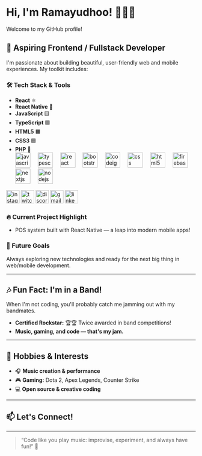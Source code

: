 # Hi, I'm Ramayudhoo! 🎸👨‍💻

Welcome to my GitHub profile!

## 🚀 Aspiring Frontend / Fullstack Developer

I'm passionate about building beautiful, user-friendly web and mobile experiences. My toolkit includes:

### 🛠️ Tech Stack & Tools
- **React** ⚛️
- **React Native** 📱
- **JavaScript** 🟨
- **TypeScript** 🟦
- **HTML5** 🟧
- **CSS3** 🟦
- **PHP** 🐘
  <div align="left">
  <img src="https://cdn.jsdelivr.net/gh/devicons/devicon/icons/javascript/javascript-original.svg" height="40" alt="javascript logo"  />
  <img width="12" />
  <img src="https://cdn.jsdelivr.net/gh/devicons/devicon/icons/typescript/typescript-original.svg" height="40" alt="typescript logo"  />
  <img width="12" />
  <img src="https://cdn.jsdelivr.net/gh/devicons/devicon/icons/react/react-original.svg" height="40" alt="react logo"  />
  <img width="12" />
  <img src="https://cdn.jsdelivr.net/gh/devicons/devicon/icons/bootstrap/bootstrap-original.svg" height="40" alt="bootstrap logo"  />
  <img width="12" />
  <img src="https://cdn.jsdelivr.net/gh/devicons/devicon/icons/codeigniter/codeigniter-plain.svg" height="40" alt="codeigniter logo"  />
  <img width="12" />
  <img src="https://cdn.jsdelivr.net/gh/devicons/devicon/icons/css3/css3-original.svg" height="40" alt="css logo"  />
  <img width="12" />
  <img src="https://cdn.jsdelivr.net/gh/devicons/devicon/icons/html5/html5-original.svg" height="40" alt="html5 logo"  />
  <img width="12" />
  <img src="https://cdn.jsdelivr.net/gh/devicons/devicon/icons/firebase/firebase-plain.svg" height="40" alt="firebase logo"  />
  <img width="12" />
  <img src="https://cdn.jsdelivr.net/gh/devicons/devicon/icons/nextjs/nextjs-original.svg" height="40" alt="nextjs logo"  />
  <img width="12" />
  <img src="https://cdn.jsdelivr.net/gh/devicons/devicon/icons/nodejs/nodejs-original.svg" height="40" alt="nodejs logo"  />
</div>
<div align="left">
  <img src="https://img.shields.io/static/v1?message=Instagram&logo=instagram&label=&color=E4405F&logoColor=white&labelColor=&style=for-the-badge" height="35" alt="instagram logo"  />
  <img src="https://img.shields.io/static/v1?message=Twitch&logo=twitch&label=&color=9146FF&logoColor=white&labelColor=&style=for-the-badge" height="35" alt="twitch logo"  />
  <img src="https://img.shields.io/static/v1?message=Discord&logo=discord&label=&color=7289DA&logoColor=white&labelColor=&style=for-the-badge" height="35" alt="discord logo"  />
  <img src="https://img.shields.io/static/v1?message=Gmail&logo=gmail&label=&color=D14836&logoColor=white&labelColor=&style=for-the-badge" height="35" alt="gmail logo"  />
  <img src="https://img.shields.io/static/v1?message=LinkedIn&logo=linkedin&label=&color=0077B5&logoColor=white&labelColor=&style=for-the-badge" height="35" alt="linkedin logo"  />
</div>


###

### 🔥 Current Project Highlight
- POS system built with React Native — a leap into modern mobile apps!

### 🌱 Future Goals
Always exploring new technologies and ready for the next big thing in web/mobile development.

---

## 🎶 Fun Fact: I'm in a Band!

When I'm not coding, you'll probably catch me jamming out with my bandmates.  
- **Certified Rockstar:** 🏆🏆 Twice awarded in band competitions!  
- **Music, gaming, and code — that's my jam.**

---

## 👾 Hobbies & Interests  

- 🎧 **Music creation & performance**
- 🎮 **Gaming:** Dota 2, Apex Legends, Counter Strike
- 💻 **Open source & creative coding**

---

## 📫 Let's Connect!

<!-- Add your social links here (LinkedIn, Twitter, Website, etc.) -->

---

> “Code like you play music: improvise, experiment, and always have fun!” 🎵
